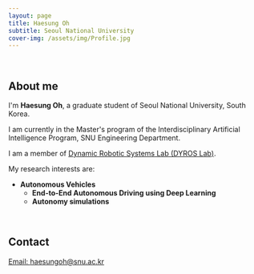 ```yaml
---
layout: page
title: Haesung Oh
subtitle: Seoul National University
cover-img: /assets/img/Profile.jpg
---
```


<br/>

## About me

I'm **Haesung Oh**,  a graduate student of Seoul National University, South Korea.

I am currently in the Master's program of the Interdisciplinary Artificial Intelligence Program, SNU Engineering Department.

I am a member of [Dynamic Robotic Systems Lab (DYROS Lab)](http://dyros.snu.ac.kr/).

My research interests are:
* **Autonomous Vehicles**
    * **End-to-End Autonomous Driving using Deep Learning**
    * **Autonomy simulations**


<br/>


## Contact

[Email: haesungoh@snu.ac.kr](haesungoh@snu.ac.kr)
